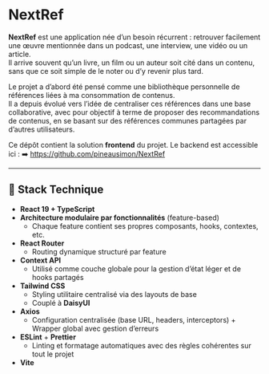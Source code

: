 # NextRef

**NextRef** est une application née d’un besoin récurrent : retrouver facilement une œuvre mentionnée dans un podcast, une interview, une vidéo ou un article.  
Il arrive souvent qu’un livre, un film ou un auteur soit cité dans un contenu, sans que ce soit simple de le noter ou d’y revenir plus tard.  

Le projet a d’abord été pensé comme une bibliothèque personnelle de références liées à ma consommation de contenus.  
Il a depuis évolué vers l’idée de centraliser ces références dans une base collaborative, avec pour objectif à terme de proposer des recommandations de contenus, en se basant sur des références communes partagées par d’autres utilisateurs. 

Ce dépôt contient la solution **frontend** du projet. Le backend est accessible ici : ➡️ https://github.com/pineausimon/NextRef

---

## 🧱 Stack Technique

- **React 19 + TypeScript**
- **Architecture modulaire par fonctionnalités** (feature-based)
  - Chaque feature contient ses propres composants, hooks, contextes, etc.
- **React Router**
  - Routing dynamique structuré par feature
- **Context API**
  - Utilisé comme couche globale pour la gestion d’état léger et de hooks partagés
- **Tailwind CSS**
  - Styling utilitaire centralisé via des layouts de base
  - Couplé à **DaisyUI**
- **Axios**
  - Configuration centralisée (base URL, headers, interceptors) + Wrapper global avec gestion d’erreurs
- **ESLint** + **Prettier**
  - Linting et formatage automatiques avec des règles cohérentes sur tout le projet
- **Vite**
